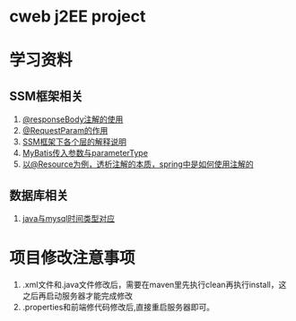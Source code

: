 # cweb j2EE project


# 学习资料

## SSM框架相关
1. [@responseBody注解的使用](https://www.cnblogs.com/qiankun-site/p/5774325.html)
2. [@RequestParam的作用](http://blog.csdn.net/u012726702/article/details/51813235)
3. [SSM框架下各个层的解释说明](http://blog.csdn.net/lutianfeiml/article/details/51864160)
4. [MyBatis传入参数与parameterType](http://blog.csdn.net/z69183787/article/details/50471607)
5. [以@Resource为例，透析注解的本质，spring中是如何使用注解的](http://blog.csdn.net/qq_27093465/article/details/52702463)
## 数据库相关
1. [java与mysql时间类型对应](http://blog.csdn.net/xinghuo0007/article/details/51500923)


# 项目修改注意事项
1. .xml文件和.java文件修改后，需要在maven里先执行clean再执行install，这之后再启动服务器才能完成修改
2. .properties和前端修代码修改后,直接重启服务器即可。


